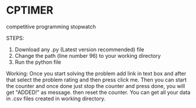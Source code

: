 # CPTIMER
competitive programming stopwatch

STEPS:
1. Download any .py (Latest version recommended) file
2. Change the path (line number 96) to your working directory
3. Run the python file 


Working:
Once you start solving the problem add link in text box and after that select the problem rating and then press click me. Then you can start the counter and once done just stop the counter and press done, you will get "ADDED!" as message. then reset the counter.
You can get all your data in .csv files created in working directory.
